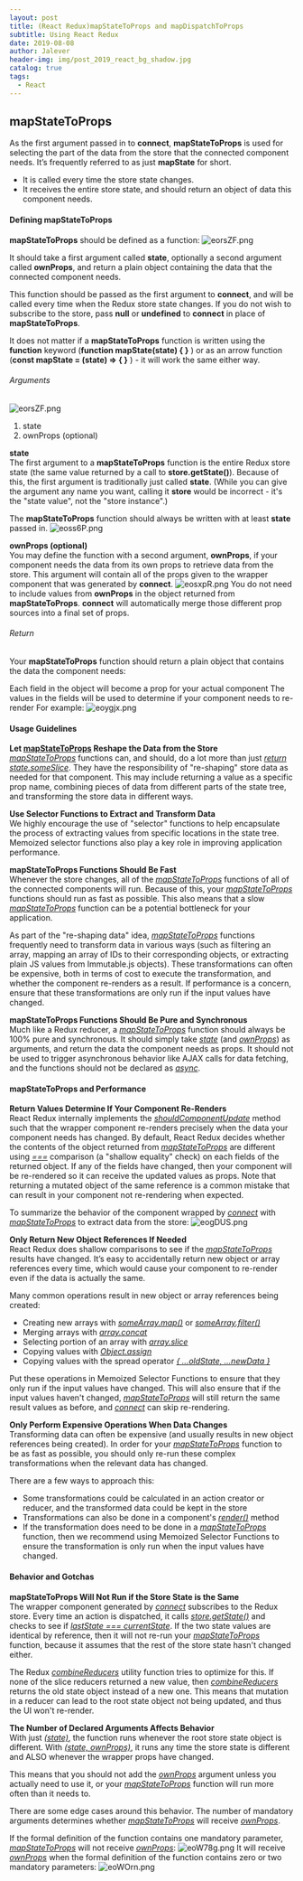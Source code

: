 ```yaml
---
layout: post
title: (React Redux)mapStateToProps and mapDispatchToProps
subtitle: Using React Redux
date: 2019-08-08
author: Jalever
header-img: img/post_2019_react_bg_shadow.jpg
catalog: true
tags:
  - React
---
```


## mapStateToProps
As the first argument passed in to <strong>connect</strong>, <strong>mapStateToProps</strong> is used for selecting the part of the data from the store that the connected component needs. It’s frequently referred to as just <strong>mapState</strong> for short.

- It is called every time the store state changes.
- It receives the entire store state, and should return an object of data this component needs.

#### Defining mapStateToProps
<strong>mapStateToProps</strong> should be defined as a function:
![eorsZF.png](https://s2.ax1x.com/2019/08/08/eorsZF.png)

It should take a first argument called <strong>state</strong>, optionally a second argument called <strong>ownProps</strong>, and return a plain object containing the data that the connected component needs.

This function should be passed as the first argument to <strong>connect</strong>, and will be called every time when the Redux store state changes. If you do not wish to subscribe to the store, pass <strong>null</strong> or <strong>undefined</strong> to <strong>connect</strong> in place of <strong>mapStateToProps</strong>.

It does not matter if a <strong>mapStateToProps</strong> function is written using the <strong>function</strong> keyword (<strong>function mapState(state) { }</strong> ) or as an arrow function (<strong>const mapState = (state) => { }</strong> ) - it will work the same either way.

###### Arguments
![eorsZF.png](https://s2.ax1x.com/2019/08/08/eorsZF.png)
1. state
2. ownProps (optional)

<strong>state</strong><br/>
The first argument to a <strong>mapStateToProps</strong> function is the entire Redux store state (the same value returned by a call to <strong>store.getState()</strong>). Because of this, the first argument is traditionally just called <strong>state</strong>. (While you can give the argument any name you want, calling it <strong>store</strong> would be incorrect - it's the "state value", not the "store instance".)

The <strong>mapStateToProps</strong> function should always be written with at least <strong>state</strong> passed in.
![eoss6P.png](https://s2.ax1x.com/2019/08/08/eoss6P.png)

<strong>ownProps (optional)</strong><br/>
You may define the function with a second argument, <strong>ownProps</strong>, if your component needs the data from its own props to retrieve data from the store. This argument will contain all of the props given to the wrapper component that was generated by <strong>connect</strong>.
![eosxpR.png](https://s2.ax1x.com/2019/08/08/eosxpR.png)
You do not need to include values from <strong>ownProps</strong> in the object returned from <strong>mapStateToProps</strong>. <strong>connect</strong> will automatically merge those different prop sources into a final set of props.

###### Return
Your <strong>mapStateToProps</strong> function should return a plain object that contains the data the component needs:

Each field in the object will become a prop for your actual component
The values in the fields will be used to determine if your component needs to re-render
For example:
![eoygjx.png](https://s2.ax1x.com/2019/08/08/eoygjx.png)

#### Usage Guidelines
<strong>Let <ins>mapStateToProps</ins> Reshape the Data from the Store</strong><br/>
<em><ins>mapStateToProps</ins></em> functions can, and should, do a lot more than just <em><ins>return state.someSlice</ins></em>. They have the responsibility of "re-shaping" store data as needed for that component. This may include returning a value as a specific prop name, combining pieces of data from different parts of the state tree, and transforming the store data in different ways.

<strong>Use Selector Functions to Extract and Transform Data</strong><br/>
We highly encourage the use of "selector" functions to help encapsulate the process of extracting values from specific locations in the state tree. Memoized selector functions also play a key role in improving application performance.

<strong>mapStateToProps Functions Should Be Fast</strong><br/>
Whenever the store changes, all of the <em><ins>mapStateToProps</ins></em> functions of all of the connected components will run. Because of this, your <em><ins>mapStateToProps</ins></em> functions should run as fast as possible. This also means that a slow <em><ins>mapStateToProps</ins></em> function can be a potential bottleneck for your application.

As part of the "re-shaping data" idea, <em><ins>mapStateToProps</ins></em> functions frequently need to transform data in various ways (such as filtering an array, mapping an array of IDs to their corresponding objects, or extracting plain JS values from Immutable.js objects). These transformations can often be expensive, both in terms of cost to execute the transformation, and whether the component re-renders as a result. If performance is a concern, ensure that these transformations are only run if the input values have changed.

<strong>mapStateToProps Functions Should Be Pure and Synchronous</strong><br/>
Much like a Redux reducer, a <em><ins>mapStateToProps</ins></em> function should always be 100% pure and synchronous. It should simply take <em><ins>state</ins></em> (and <em><ins>ownProps</ins></em>) as arguments, and return the data the component needs as props. It should not be used to trigger asynchronous behavior like AJAX calls for data fetching, and the functions should not be declared as <em><ins>async</ins></em>.

#### mapStateToProps and Performance
<strong>Return Values Determine If Your Component Re-Renders</strong><br/>
React Redux internally implements the <em><ins>shouldComponentUpdate</ins></em> method such that the wrapper component re-renders precisely when the data your component needs has changed. By default, React Redux decides whether the contents of the object returned from <em><ins>mapStateToProps</ins></em> are different using <em><ins>===</ins></em> comparison (a "shallow equality" check) on each fields of the returned object. If any of the fields have changed, then your component will be re-rendered so it can receive the updated values as props. Note that returning a mutated object of the same reference is a common mistake that can result in your component not re-rendering when expected.

To summarize the behavior of the component wrapped by <em><ins>connect</ins></em> with <em><ins>mapStateToProps</ins></em> to extract data from the store:
![eogDUS.png](https://s2.ax1x.com/2019/08/08/eogDUS.png)

<strong>Only Return New Object References If Needed</strong><br/>
React Redux does shallow comparisons to see if the <em><ins>mapStateToProps</ins></em> results have changed. It’s easy to accidentally return new object or array references every time, which would cause your component to re-render even if the data is actually the same.

Many common operations result in new object or array references being created:

- Creating new arrays with <em><ins>someArray.map()</ins></em> or <em><ins>someArray.filter()</ins></em>
- Merging arrays with <em><ins>array.concat</ins></em>
- Selecting portion of an array with <em><ins>array.slice</ins></em>
- Copying values with <em><ins>Object.assign</ins></em>
- Copying values with the spread operator <em><ins>{ ...oldState, ...newData }</ins></em>

Put these operations in Memoized Selector Functions to ensure that they only run if the input values have changed. This will also ensure that if the input values haven't changed, <em><ins>mapStateToProps</ins></em> will still return the same result values as before, and <em><ins>connect</ins></em> can skip re-rendering.

<strong>Only Perform Expensive Operations When Data Changes</strong><br/>
Transforming data can often be expensive (and usually results in new object references being created). In order for your <em><ins>mapStateToProps</ins></em> function to be as fast as possible, you should only re-run these complex transformations when the relevant data has changed.

There are a few ways to approach this:
- Some transformations could be calculated in an action creator or reducer, and the transformed data could be kept in the store
- Transformations can also be done in a component's <em><ins>render()</ins></em> method
- If the transformation does need to be done in a <em><ins>mapStateToProps</ins></em> function, then we recommend using Memoized Selector Functions to ensure the transformation is only run when the input values have changed.

#### Behavior and Gotchas
<strong>mapStateToProps Will Not Run if the Store State is the Same</strong><br/>
The wrapper component generated by <em><ins>connect</ins></em> subscribes to the Redux store. Every time an action is dispatched, it calls <em><ins>store.getState()</ins></em> and checks to see if <em><ins>lastState === currentState</ins></em>. If the two state values are identical by reference, then it will not re-run your <em><ins>mapStateToProps</ins></em> function, because it assumes that the rest of the store state hasn't changed either.

The Redux <em><ins>combineReducers</ins></em> utility function tries to optimize for this. If none of the slice reducers returned a new value, then <em><ins>combineReducers</ins></em> returns the old state object instead of a new one. This means that mutation in a reducer can lead to the root state object not being updated, and thus the UI won't re-render.

<strong>The Number of Declared Arguments Affects Behavior</strong><br/>
With just <em><ins>(state)</ins></em>, the function runs whenever the root store state object is different. With <em><ins>(state, ownProps)</ins></em>, it runs any time the store state is different and ALSO whenever the wrapper props have changed.

This means that you should not add the <em><ins>ownProps</ins></em> argument unless you actually need to use it, or your <em><ins>mapStateToProps</ins></em> function will run more often than it needs to.

There are some edge cases around this behavior. The number of mandatory arguments determines whether <em><ins>mapStateToProps</ins></em> will receive <em><ins>ownProps</ins></em>.

If the formal definition of the function contains one mandatory parameter, <em><ins>mapStateToProps</ins></em> will not receive <em><ins>ownProps</ins></em>:
![eoW78g.png](https://s2.ax1x.com/2019/08/08/eoW78g.png)
It will receive <em><ins>ownProps</ins></em> when the formal definition of the function contains zero or two mandatory parameters:
![eoWOrn.png](https://s2.ax1x.com/2019/08/08/eoWOrn.png)
